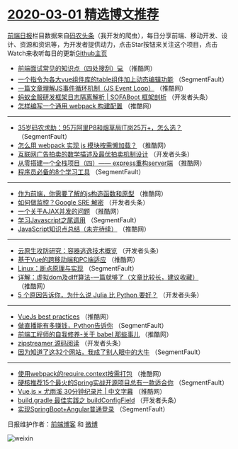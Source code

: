 # [2020-03-01 精选博文推荐](https://toutiao.qdkfweb.cn/date/2020/03/01)

[前端日报](https://qdkfweb.cn/c/news)栏目数据来自[码农头条](https://toutiao.qdkfweb.cn/)（我开发的爬虫），每日分享前端、移动开发、设计、资源和资讯等，为开发者提供动力，点击Star按钮来关注这个项目，点击Watch来收听每日的更新[Github主页](https://github.com/kujian/frontendDaily)
* [前端面试常见的知识点（四处搜刮）💻](https://toutiao.qdkfweb.cn/138470.html) （推酷网）
* [一个指令为各大vue组件库的table组件加上动态编辑功能](https://toutiao.qdkfweb.cn/138449.html) （SegmentFault）
* [一篇文章理解JS事件循环机制（JS Event Loop）](https://toutiao.qdkfweb.cn/138481.html) （推酷网）
* [蚂蚁金服研发框架日志隔离解析 | SOFABoot 框架剖析](https://toutiao.qdkfweb.cn/138460.html) （开发者头条）
* [怎样编写一个通用 webpack 构建配置](https://toutiao.qdkfweb.cn/138471.html) （推酷网）

***
* [35岁码农求助：95万阿里P8和烟草局IT岗25万+，怎么选？](https://toutiao.qdkfweb.cn/138450.html) （SegmentFault）
* [怎么用 webpack 实现 js 模块按需懒加载？](https://toutiao.qdkfweb.cn/138482.html) （推酷网）
* [互联网广告拍卖的数学描述及最优拍卖机制设计](https://toutiao.qdkfweb.cn/138461.html) （开发者头条）
* [从零搭建一个全栈项目（四）—— express重构server端](https://toutiao.qdkfweb.cn/138472.html) （推酷网）
* [程序员必备的8个学习工具](https://toutiao.qdkfweb.cn/138451.html) （SegmentFault）

***
* [作为前端，你需要了解的js构造函数和原型](https://toutiao.qdkfweb.cn/138483.html) （推酷网）
* [如何做监控？Google SRE 解密](https://toutiao.qdkfweb.cn/138462.html) （开发者头条）
* [一个关于AJAX并发的问题](https://toutiao.qdkfweb.cn/138473.html) （推酷网）
* [学习Javascript之尾调用](https://toutiao.qdkfweb.cn/138452.html) （SegmentFault）
* [JavaScript知识点总结（未完待续）](https://toutiao.qdkfweb.cn/138484.html) （推酷网）

***
* [云原生攻防研究：容器逃逸技术概览](https://toutiao.qdkfweb.cn/138463.html) （开发者头条）
* [基于Vue的跨移动端和PC端适应](https://toutiao.qdkfweb.cn/138474.html) （推酷网）
* [Linux：断点原理与实现](https://toutiao.qdkfweb.cn/138453.html) （SegmentFault）
* [详解：虚拟dom及dIff算法-一篇就够了（文章比较长，建议收藏）](https://toutiao.qdkfweb.cn/138485.html) （推酷网）
* [​5 个原因告诉你，为什么说 Julia 比 Python 要好？](https://toutiao.qdkfweb.cn/138464.html) （开发者头条）

***
* [VueJs best practices](https://toutiao.qdkfweb.cn/138475.html) （推酷网）
* [做直播能有多赚钱，Python告诉你](https://toutiao.qdkfweb.cn/138454.html) （SegmentFault）
* [前端工程师的自我修养-关于 babel 那些事儿](https://toutiao.qdkfweb.cn/138486.html) （推酷网）
* [zipstreamer 源码阅读](https://toutiao.qdkfweb.cn/138465.html) （开发者头条）
* [因为知道了这32个网站，我成了别人眼中的大牛](https://toutiao.qdkfweb.cn/138444.html) （SegmentFault）

***
* [使用webpack的require.context按需打包](https://toutiao.qdkfweb.cn/138476.html) （推酷网）
* [硬核推荐15个最火的Spring实战开源项目总有一款适合你](https://toutiao.qdkfweb.cn/138455.html) （SegmentFault）
* [Vue.js × 尤雨溪 30分钟纪录片 | 中文字幕](https://toutiao.qdkfweb.cn/138487.html) （推酷网）
* [build.gradle 最佳实践之 buildConfigField](https://toutiao.qdkfweb.cn/138466.html) （开发者头条）
* [实现SpringBoot+Angular普通登录](https://toutiao.qdkfweb.cn/138445.html) （SegmentFault）

日报维护作者：[前端博客](https://qdkfweb.cn/) 和 [微博](https://qdkfweb.cn/go/weibo)

![weixin](https://user-images.githubusercontent.com/3055447/38468989-651132ac-3b80-11e8-8e6b-15122322a9d7.png)